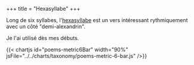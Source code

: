 +++
title = "Hexasyllabe"
+++

Long de six syllabes, l'[hexasyllabe](https://fr.wikipedia.org/wiki/Hexasyllabe) est un vers intéressant rythmiquement avec un côté "demi-alexandrin".

Je l'ai utilisé dès mes débuts.

{{< chartjs id="poems-metric6Bar" width="90%" jsFile="../../charts/taxonomy/poems-metric-6-bar.js" />}}

